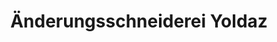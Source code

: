 ---
title: "Änderungsschneiderei Yoldaz"
url: /westerstede/aenderungsschneiderei-yoldaz/
shop: Schneiderei
---
